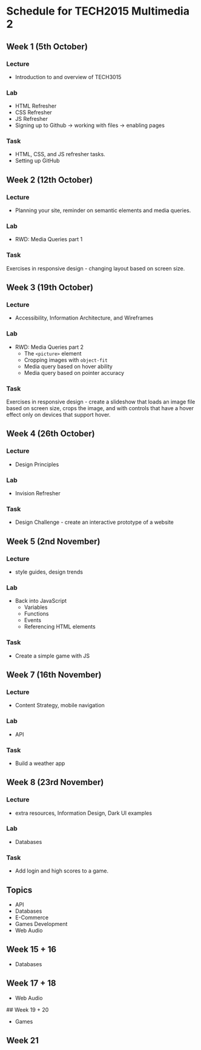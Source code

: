 # Schedule for TECH2015 Multimedia 2

## Week 1 (5th October)

### Lecture

- Introduction to and overview of TECH3015

### Lab

- HTML Refresher
- CSS Refresher
- JS Refresher
- Signing up to Github -> working with files -> enabling pages

### Task

- HTML, CSS, and JS refresher tasks.
- Setting up GitHub

## Week 2 (12th October)

### Lecture

- Planning your site, reminder on semantic elements and media queries.

### Lab

- RWD: Media Queries part 1

### Task

Exercises in responsive design - changing layout based on screen size.

## Week 3 (19th October)

### Lecture

- Accessibility, Information Architecture, and Wireframes

### Lab

- RWD: Media Queries part 2
  - The `<picture>` element
  - Cropping images with `object-fit`
  - Media query based on hover ability
  - Media query based on pointer accuracy

### Task

Exercises in responsive design - create a slideshow that loads an image file based on screen size, crops the image, and with controls that have a hover effect only on devices that support hover.

## Week 4 (26th October)

### Lecture

- Design Principles

### Lab

- Invision Refresher

### Task

- Design Challenge - create an interactive prototype of a website

## Week 5 (2nd November)

### Lecture

- style guides, design trends

### Lab

- Back into JavaScript
  - Variables
  - Functions
  - Events
  - Referencing HTML elements

### Task

- Create a simple game with JS

## Week 7 (16th November)

### Lecture

- Content Strategy, mobile navigation

### Lab

- API

### Task

- Build a weather app

## Week 8 (23rd November)

### Lecture

- extra resources, Information Design, Dark UI examples

### Lab

- Databases

### Task

- Add login and high scores to a game.

## Topics

- API
- Databases
- E-Commerce
- Games Development
- Web Audio

## Week 15 + 16

- Databases

## Week 17 + 18

- Web Audio

## Week 19 + 20

- Games

## Week 21
